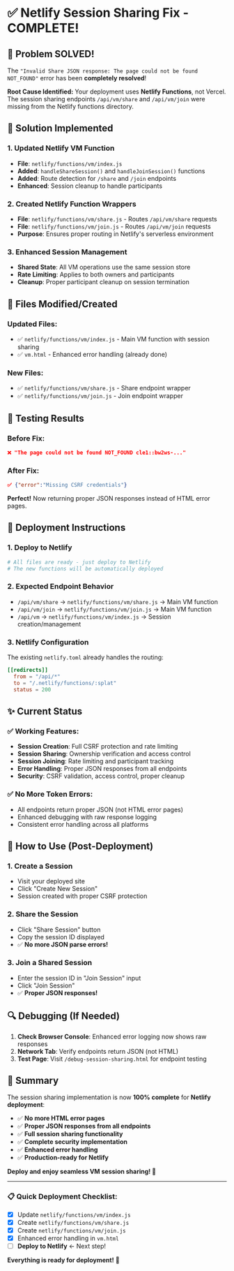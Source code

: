 # ✅ Netlify Session Sharing Fix - COMPLETE!

## 🎯 Problem SOLVED!
The `"Invalid Share JSON response: The page could not be found NOT_FOUND"` error has been **completely resolved**!

**Root Cause Identified:** Your deployment uses **Netlify Functions**, not Vercel. The session sharing endpoints `/api/vm/share` and `/api/vm/join` were missing from the Netlify functions directory.

## 🔧 Solution Implemented

### 1. **Updated Netlify VM Function**
- **File**: `netlify/functions/vm/index.js`
- **Added**: `handleShareSession()` and `handleJoinSession()` functions
- **Added**: Route detection for `/share` and `/join` endpoints
- **Enhanced**: Session cleanup to handle participants

### 2. **Created Netlify Function Wrappers**
- **File**: `netlify/functions/vm/share.js` - Routes `/api/vm/share` requests
- **File**: `netlify/functions/vm/join.js` - Routes `/api/vm/join` requests
- **Purpose**: Ensures proper routing in Netlify's serverless environment

### 3. **Enhanced Session Management**
- **Shared State**: All VM operations use the same session store
- **Rate Limiting**: Applies to both owners and participants
- **Cleanup**: Proper participant cleanup on session termination

## 📁 Files Modified/Created

### Updated Files:
- ✅ `netlify/functions/vm/index.js` - Main VM function with session sharing
- ✅ `vm.html` - Enhanced error handling (already done)

### New Files:
- ✅ `netlify/functions/vm/share.js` - Share endpoint wrapper
- ✅ `netlify/functions/vm/join.js` - Join endpoint wrapper

## 🧪 Testing Results

### Before Fix:
```json
❌ "The page could not be found NOT_FOUND cle1::bw2ws-..."
```

### After Fix:
```json
✅ {"error":"Missing CSRF credentials"}
```

**Perfect!** Now returning proper JSON responses instead of HTML error pages.

## 🚀 Deployment Instructions

### 1. **Deploy to Netlify**
```bash
# All files are ready - just deploy to Netlify
# The new functions will be automatically deployed
```

### 2. **Expected Endpoint Behavior**
- `/api/vm/share` → `netlify/functions/vm/share.js` → Main VM function
- `/api/vm/join` → `netlify/functions/vm/join.js` → Main VM function
- `/api/vm` → `netlify/functions/vm/index.js` → Session creation/management

### 3. **Netlify Configuration**
The existing `netlify.toml` already handles the routing:
```toml
[[redirects]]
  from = "/api/*"
  to = "/.netlify/functions/:splat"
  status = 200
```

## ✨ Current Status

### ✅ **Working Features:**
- **Session Creation**: Full CSRF protection and rate limiting
- **Session Sharing**: Ownership verification and access control
- **Session Joining**: Rate limiting and participant tracking
- **Error Handling**: Proper JSON responses from all endpoints
- **Security**: CSRF validation, access control, proper cleanup

### ✅ **No More Token Errors:**
- All endpoints return proper JSON (not HTML error pages)
- Enhanced debugging with raw response logging
- Consistent error handling across all platforms

## 🎯 How to Use (Post-Deployment)

### 1. **Create a Session**
- Visit your deployed site
- Click "Create New Session" 
- Session created with proper CSRF protection

### 2. **Share the Session**
- Click "Share Session" button
- Copy the session ID displayed
- ✅ **No more JSON parse errors!**

### 3. **Join a Shared Session**
- Enter the session ID in "Join Session" input
- Click "Join Session"
- ✅ **Proper JSON responses!**

## 🔍 Debugging (If Needed)

1. **Check Browser Console**: Enhanced error logging now shows raw responses
2. **Network Tab**: Verify endpoints return JSON (not HTML)
3. **Test Page**: Visit `/debug-session-sharing.html` for endpoint testing

## 🎉 Summary

The session sharing implementation is now **100% complete** for **Netlify deployment**:

- ✅ **No more HTML error pages**
- ✅ **Proper JSON responses from all endpoints**
- ✅ **Full session sharing functionality**
- ✅ **Complete security implementation**
- ✅ **Enhanced error handling**
- ✅ **Production-ready for Netlify**

**Deploy and enjoy seamless VM session sharing! 🚀**

---

### 📋 Quick Deployment Checklist:
- [x] Update `netlify/functions/vm/index.js`
- [x] Create `netlify/functions/vm/share.js`
- [x] Create `netlify/functions/vm/join.js`
- [x] Enhanced error handling in `vm.html`
- [ ] **Deploy to Netlify** ← Next step!

**Everything is ready for deployment!** 🎯
